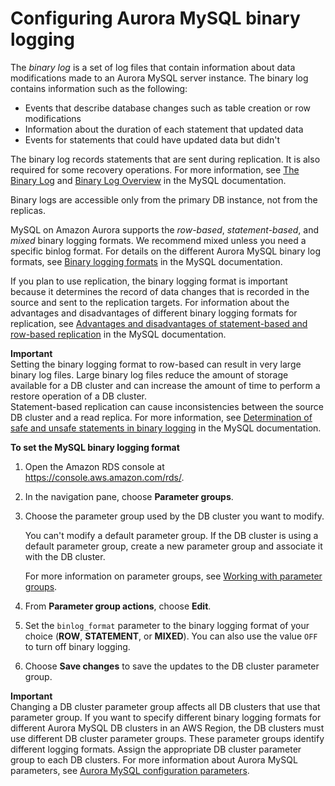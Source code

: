 # Configuring Aurora MySQL binary logging<a name="USER_LogAccess.MySQL.BinaryFormat"></a>

The *binary log* is a set of log files that contain information about data modifications made to an Aurora MySQL server instance\. The binary log contains information such as the following:
+ Events that describe database changes such as table creation or row modifications
+ Information about the duration of each statement that updated data
+ Events for statements that could have updated data but didn't

The binary log records statements that are sent during replication\. It is also required for some recovery operations\. For more information, see [The Binary Log](https://dev.mysql.com/doc/refman/8.0/en/binary-log.html) and [Binary Log Overview](https://dev.mysql.com/doc/internals/en/binary-log-overview.html) in the MySQL documentation\.

Binary logs are accessible only from the primary DB instance, not from the replicas\.

MySQL on Amazon Aurora supports the *row\-based*, *statement\-based*, and *mixed* binary logging formats\. We recommend mixed unless you need a specific binlog format\. For details on the different Aurora MySQL binary log formats, see [Binary logging formats](https://dev.mysql.com/doc/refman/8.0/en/binary-log-formats.html) in the MySQL documentation\.

If you plan to use replication, the binary logging format is important because it determines the record of data changes that is recorded in the source and sent to the replication targets\. For information about the advantages and disadvantages of different binary logging formats for replication, see [Advantages and disadvantages of statement\-based and row\-based replication](https://dev.mysql.com/doc/refman/8.0/en/replication-sbr-rbr.html) in the MySQL documentation\.

**Important**  
Setting the binary logging format to row\-based can result in very large binary log files\. Large binary log files reduce the amount of storage available for a DB cluster and can increase the amount of time to perform a restore operation of a DB cluster\.  
Statement\-based replication can cause inconsistencies between the source DB cluster and a read replica\. For more information, see [ Determination of safe and unsafe statements in binary logging](https://dev.mysql.com/doc/refman/8.0/en/replication-rbr-safe-unsafe.html) in the MySQL documentation\.

**To set the MySQL binary logging format**

1. Open the Amazon RDS console at [https://console\.aws\.amazon\.com/rds/](https://console.aws.amazon.com/rds/)\.

1. In the navigation pane, choose **Parameter groups**\.

1. Choose the parameter group used by the DB cluster you want to modify\.

   You can't modify a default parameter group\. If the DB cluster is using a default parameter group, create a new parameter group and associate it with the DB cluster\.

   For more information on parameter groups, see [Working with parameter groups](USER_WorkingWithParamGroups.md)\.

1. From **Parameter group actions**, choose **Edit**\.

1. Set the `binlog_format` parameter to the binary logging format of your choice \(**ROW**, **STATEMENT**, or **MIXED**\)\. You can also use the value `OFF` to turn off binary logging\.

1. Choose **Save changes** to save the updates to the DB cluster parameter group\.

**Important**  
Changing a DB cluster parameter group affects all DB clusters that use that parameter group\. If you want to specify different binary logging formats for different Aurora MySQL DB clusters in an AWS Region, the DB clusters must use different DB cluster parameter groups\. These parameter groups identify different logging formats\. Assign the appropriate DB cluster parameter group to each DB clusters\. For more information about Aurora MySQL parameters, see [Aurora MySQL configuration parameters](AuroraMySQL.Reference.md#AuroraMySQL.Reference.ParameterGroups)\.